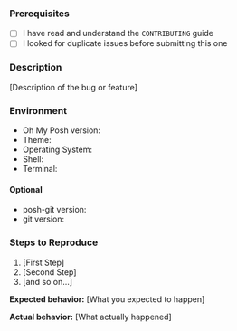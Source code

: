 ### Prerequisites

- [ ] I have read and understand the `CONTRIBUTING` guide
- [ ] I looked for duplicate issues before submitting this one

### Description

[Description of the bug or feature]

### Environment

- Oh My Posh version:
- Theme:
- Operating System:
- Shell:
- Terminal:

#### Optional

- posh-git version:
- git version:

### Steps to Reproduce

1. [First Step]
2. [Second Step]
3. [and so on...]

**Expected behavior:** [What you expected to happen]

**Actual behavior:** [What actually happened]

